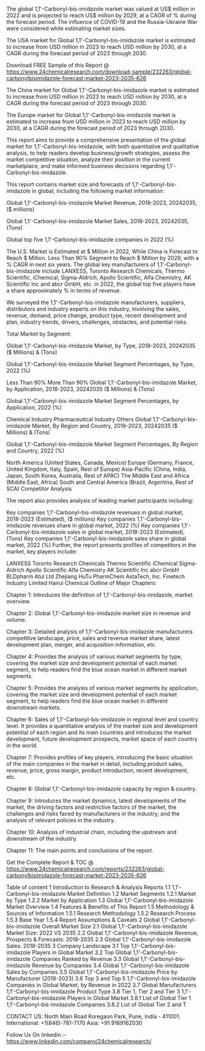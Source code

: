 The global 1,1'-Carbonyl-bis-imidazole market was valued at US$ million in 2022 and is projected to reach US$ million by 2029, at a CAGR of % during the forecast period. The influence of COVID-19 and the Russia-Ukraine War were considered while estimating market sizes.

The USA market for Global 1,1'-Carbonyl-bis-imidazole market is estimated to increase from USD million in 2023 to reach USD million by 2030, at a CAGR during the forecast period of 2023 through 2030.

Download FREE Sample of this Report @ https://www.24chemicalresearch.com/download-sample/232263/global-carbonylbisimidazole-forecast-market-2023-2035-626

The China market for Global 1,1'-Carbonyl-bis-imidazole market is estimated to increase from USD million in 2023 to reach USD million by 2030, at a CAGR during the forecast period of 2023 through 2030.

The Europe market for Global 1,1'-Carbonyl-bis-imidazole market is estimated to increase from USD million in 2023 to reach USD million by 2030, at a CAGR during the forecast period of 2023 through 2030.

This report aims to provide a comprehensive presentation of the global market for 1,1'-Carbonyl-bis-imidazole, with both quantitative and qualitative analysis, to help readers develop business/growth strategies, assess the market competitive situation, analyze their position in the current marketplace, and make informed business decisions regarding 1,1'-Carbonyl-bis-imidazole.

This report contains market size and forecasts of 1,1'-Carbonyl-bis-imidazole in global, including the following market information:

Global 1,1'-Carbonyl-bis-imidazole Market Revenue, 2018-2023, 20242035, ($ millions)

Global 1,1'-Carbonyl-bis-imidazole Market Sales, 2018-2023, 20242035, (Tons)

Global top five 1,1'-Carbonyl-bis-imidazole companies in 2022 (%)

The U.S. Market is Estimated at $ Million in 2022, While China is Forecast to Reach $ Million.
Less Than 90% Segment to Reach $ Million by 2029, with a % CAGR in next six years.
The global key manufacturers of 1,1'-Carbonyl-bis-imidazole include LANXESS, Toronto Research Chemicals, Thermo Scientific, iChemical, Sigma-Aldrich, Apollo Scientific, Alfa Chemistry, AK Scientific Inc and abcr GmbH, etc. in 2022, the global top five players have a share approximately % in terms of revenue.

We surveyed the 1,1'-Carbonyl-bis-imidazole manufacturers, suppliers, distributors and industry experts on this industry, involving the sales, revenue, demand, price change, product type, recent development and plan, industry trends, drivers, challenges, obstacles, and potential risks.

Total Market by Segment:

Global 1,1'-Carbonyl-bis-imidazole Market, by Type, 2018-2023, 20242035 ($ Millions) & (Tons)

Global 1,1'-Carbonyl-bis-imidazole Market Segment Percentages, by Type, 2022 (%)

Less Than 90%
More Than 90%
Global 1,1'-Carbonyl-bis-imidazole Market, by Application, 2018-2023, 20242035 ($ Millions) & (Tons)

Global 1,1'-Carbonyl-bis-imidazole Market Segment Percentages, by Application, 2022 (%)

Chemical Industry
Pharmaceutical Industry
Others
Global 1,1'-Carbonyl-bis-imidazole Market, By Region and Country, 2018-2023, 20242035 ($ Millions) & (Tons)

Global 1,1'-Carbonyl-bis-imidazole Market Segment Percentages, By Region and Country, 2022 (%)

North America (United States, Canada, Mexico)
Europe (Germany, France, United Kingdom, Italy, Spain, Rest of Europe)
Asia-Pacific (China, India, Japan, South Korea, Australia, Rest of APAC)
The Middle East and Africa (Middle East, Africa)
South and Central America (Brazil, Argentina, Rest of SCA)
Competitor Analysis

The report also provides analysis of leading market participants including:

Key companies 1,1'-Carbonyl-bis-imidazole revenues in global market, 2018-2023 (Estimated), ($ millions)
Key companies 1,1'-Carbonyl-bis-imidazole revenues share in global market, 2022 (%)
Key companies 1,1'-Carbonyl-bis-imidazole sales in global market, 2018-2023 (Estimated), (Tons)
Key companies 1,1'-Carbonyl-bis-imidazole sales share in global market, 2022 (%)
Further, the report presents profiles of competitors in the market, key players include:

LANXESS
Toronto Research Chemicals
Thermo Scientific
iChemical
Sigma-Aldrich
Apollo Scientific
Alfa Chemistry
AK Scientific Inc
abcr GmbH
BLDpharm
Atul Ltd
Zhejiang HuTu PharmChem
AstaTech, Inc.
Finetech Industry Limited
Hairui Chemical
Outline of Major Chapters:

Chapter 1: Introduces the definition of 1,1'-Carbonyl-bis-imidazole, market overview.

Chapter 2: Global 1,1'-Carbonyl-bis-imidazole market size in revenue and volume.

Chapter 3: Detailed analysis of 1,1'-Carbonyl-bis-imidazole manufacturers competitive landscape, price, sales and revenue market share, latest development plan, merger, and acquisition information, etc.

Chapter 4: Provides the analysis of various market segments by type, covering the market size and development potential of each market segment, to help readers find the blue ocean market in different market segments.

Chapter 5: Provides the analysis of various market segments by application, covering the market size and development potential of each market segment, to help readers find the blue ocean market in different downstream markets.

Chapter 6: Sales of 1,1'-Carbonyl-bis-imidazole in regional level and country level. It provides a quantitative analysis of the market size and development potential of each region and its main countries and introduces the market development, future development prospects, market space of each country in the world.

Chapter 7: Provides profiles of key players, introducing the basic situation of the main companies in the market in detail, including product sales, revenue, price, gross margin, product introduction, recent development, etc.

Chapter 8: Global 1,1'-Carbonyl-bis-imidazole capacity by region & country.

Chapter 9: Introduces the market dynamics, latest developments of the market, the driving factors and restrictive factors of the market, the challenges and risks faced by manufacturers in the industry, and the analysis of relevant policies in the industry.

Chapter 10: Analysis of industrial chain, including the upstream and downstream of the industry.

Chapter 11: The main points and conclusions of the report.

Get the Complete Report & TOC @ https://www.24chemicalresearch.com/reports/232263/global-carbonylbisimidazole-forecast-market-2023-2035-626

Table of content
1 Introduction to Research & Analysis Reports
1.1 1,1'-Carbonyl-bis-imidazole Market Definition
1.2 Market Segments
1.2.1 Market by Type
1.2.2 Market by Application
1.3 Global 1,1'-Carbonyl-bis-imidazole Market Overview
1.4 Features & Benefits of This Report
1.5 Methodology & Sources of Information
1.5.1 Research Methodology
1.5.2 Research Process
1.5.3 Base Year
1.5.4 Report Assumptions & Caveats
2 Global 1,1'-Carbonyl-bis-imidazole Overall Market Size
2.1 Global 1,1'-Carbonyl-bis-imidazole Market Size: 2022 VS 2035
2.2 Global 1,1'-Carbonyl-bis-imidazole Revenue, Prospects & Forecasts: 2018-2035
2.3 Global 1,1'-Carbonyl-bis-imidazole Sales: 2018-2035
3 Company Landscape
3.1 Top 1,1'-Carbonyl-bis-imidazole Players in Global Market
3.2 Top Global 1,1'-Carbonyl-bis-imidazole Companies Ranked by Revenue
3.3 Global 1,1'-Carbonyl-bis-imidazole Revenue by Companies
3.4 Global 1,1'-Carbonyl-bis-imidazole Sales by Companies
3.5 Global 1,1'-Carbonyl-bis-imidazole Price by Manufacturer (2018-2023)
3.6 Top 3 and Top 5 1,1'-Carbonyl-bis-imidazole Companies in Global Market, by Revenue in 2022
3.7 Global Manufacturers 1,1'-Carbonyl-bis-imidazole Product Type
3.8 Tier 1, Tier 2 and Tier 3 1,1'-Carbonyl-bis-imidazole Players in Global Market
3.8.1 List of Global Tier 1 1,1'-Carbonyl-bis-imidazole Companies
3.8.2 List of Global Tier 2 and T

CONTACT US:
North Main Road Koregaon Park, Pune, India - 411001.
International: +1(646)-781-7170
Asia: +91 9169162030

Follow Us On linkedin :- https://www.linkedin.com/company/24chemicalresearch/
